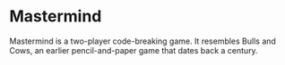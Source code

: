 # Mastermind

Mastermind is a two-player code-breaking game. It resembles Bulls and Cows, an earlier pencil-and-paper game that dates back a century.
